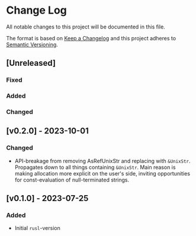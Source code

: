 # Change Log
All notable changes to this project will be documented in this file.

The format is based on [Keep a Changelog](http://keepachangelog.com/)
and this project adheres to [Semantic Versioning](http://semver.org/).

## [Unreleased]
### Fixed

### Added

### Changed

## [v0.2.0] - 2023-10-01

### Changed
- API-breakage from removing AsRefUnixStr and replacing with 
`&UnixStr`. Propagates down to all things containing `&UnixStr`. Main reason 
is making allocation more explicit on the user's side, inviting opportunities for 
const-evaluation of null-terminated strings.

## [v0.1.0] - 2023-07-25

### Added
- Initial `rusl`-version
